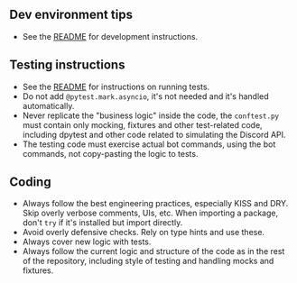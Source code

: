## Dev environment tips
- See the [README](README.md) for development instructions.

## Testing instructions
- See the [README](README.md) for instructions on running tests.
- Do not add `@pytest.mark.asyncio`, it's not needed and it's handled automatically.
- Never replicate the "business logic" inside the code, the `conftest.py` must contain only mocking, 
fixtures and other test-related code, including dpytest and other code related to simulating the Discord API.
- The testing code must exercise actual bot commands, using the bot commands, not copy-pasting the logic to tests.

## Coding 
- Always follow the best engineering practices, especially KISS and DRY. Skip overly verbose comments, UIs, etc. When importing a package, don't `try` if it's installed but import directly.
- Avoid overly defensive checks. Rely on type hints and use these. 
- Always cover new logic with tests.
- Always follow the current logic and structure of the code as in the rest of the repository, including style of testing and handling mocks and fixtures.
